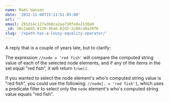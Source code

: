 ```yaml
---
name: Mads Hansen
date: '2012-11-04T15:11:51-05:00'
url: ''
email: 291d14c127a3b8ca2aa730fe8a2138e0
_id: 30c2abb5-0128-4ba6-82d2-2c08ca0a20f6
slug: '/xpath-has-a-lousy-equality-operator/'
---
```


A reply that is a couple of years late, but to clarify:

The expression `//node = 'red fish'` will compare the computed string value of
each of the selected node elements, and if any of the items in the set equal
"red fish", it will return `true()`.

If you wanted to select the node element's who's computed string value is "red
fish", you could use the following: `//node[. = 'red fish']`, which uses a
predicate filter to select only the `node` element's who's computed string
value equals "red fish".
